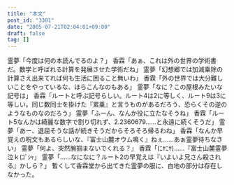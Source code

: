 ```yaml
---
title: "本文"
post_id: "3301"
date: "2005-07-21T02:04:01+09:00"
draft: false
tag: []
---
```



霊夢「今度は何の本読んでるのよ？」 香霖「あぁ、これは外の世界の学術書だ。数学と呼ばれる計算を発展させた学術だね」 霊夢「幻想郷では加減乗除の計算さえ出来てれば何も生活に困ること無いわ」 香霖「外の世界では大分難しいことをやっているな、ほらこんなのもある」 霊夢「なに？この屋根みたいな記号は」 香霖「ルートと呼ぶ記号らしい。ルート4は2に等しく、ルート9は3に等しい。同じ数同士を掛けた『累乗』と言うものがあるだろう、恐らくその逆のようなものなのだろう」 霊夢「ふーん、なんか役に立たなそうね」 香霖「ルート5なんかは綺麗な数字で割り切れず、2.2360679……と永遠に続くそうだ」 霊夢「あー、退屈そうな話が続きそうだからそろそろ帰るわね」 香霖「なんか早覚えの呪文もあるらしいな、『富士山麓オウム鳴く』ねぇ……あぁ霊夢待ちなさい」 霊夢「何よ、突然腕掴まないでくれる？」 香霖「(ﾆﾔﾆﾔ)……『富士山麓霊夢泣ｋ(ｺﾞｼｬ」 霊夢「……なになに？ルート2の早覚えは『いよいよ兄さん殺される』かしら？」 暫くして香霖堂から出てきた霊夢の服に、白地の部分は存在しなかった。
